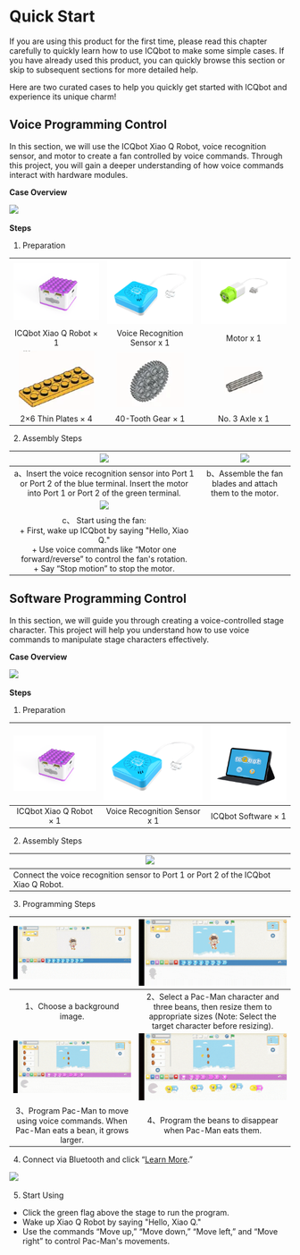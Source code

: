 # Quick Start

If you are using this product for the first time, please read this chapter carefully to quickly learn how to use ICQbot to make some simple cases. If you have already used this product, you can quickly browse this section or skip to subsequent sections for more detailed help.

Here are two curated cases to help you quickly get started with ICQbot and experience its unique charm!  

## Voice Programming Control  
In this section, we will use the ICQbot Xiao Q Robot, voice recognition sensor, and motor to create a fan controlled by voice commands. Through this project, you will gain a deeper understanding of how voice commands interact with hardware modules.  


**Case Overview**

![](img/QuickStart01.gif)



**Steps**

1. Preparation
   
<table style="width: 100%; border-collapse: collapse; text-align: center;">
  <tr>
    <td style="width: 33.33%;"><img src="img/QuickStart02.png" alt="ICQbot Xiao Q Robot × 1"></td>
    <td style="width: 33.33%;"><img src="img/QuickStart03.png" alt="Voice Recognition Sensor x 1"></td>
    <td style="width: 33.33%;"><img src="img/QuickStart04.png" alt="Motor x 1"></td>
  </tr>
  <tr>
    <td>ICQbot Xiao Q Robot × 1</td>
    <td>Voice Recognition Sensor x 1</td>
    <td>Motor x 1</td>
  </tr>
  <tr>
    <td><img src="img/QuickStart05.png" alt="2×6 Thin Plates  × 4"></td>
    <td><img src="img/QuickStart06.png" alt="40-Tooth Gear  × 1"></td>
    <td><img src="img/QuickStart07.png" alt="No. 3 Axle  x 1"></td>
  </tr>
  <tr>
    <td>2×6 Thin Plates  × 4</td>
    <td>40-Tooth Gear  × 1</td>
    <td>No. 3 Axle  x 1</td>
  </tr>
</table>





2. Assembly Steps  

| ![](img/QuickStart08.gif) | ![](img/QuickStart09.gif) |
| :---: | :---: |
| a、Insert the voice recognition sensor into Port 1 or Port 2 of the blue terminal. Insert the motor into Port 1 or Port 2 of the green terminal.   | b、Assemble the fan blades and attach them to the motor.   |
| ![](img/QuickStart10.gif) | |
| c、 Start using the fan:  <br/>+ First, wake up ICQbot by saying "Hello, Xiao Q."<br/>+ Use voice commands like “Motor one forward/reverse” to control the fan's rotation.<br/>+ Say “Stop motion” to stop the motor. | |




## Software Programming Control  
In this section, we will guide you through creating a voice-controlled stage character. This project will help you understand how to use voice commands to manipulate stage characters effectively.  



**Case Overview**

![](img/QuickStart11.gif)

**Steps**

1. Preparation  

| ![](img/QuickStart12.png) | ![](img/QuickStart13.png) | ![](img/QuickStart14.png) |
| :---: | :---: | :---: |
| ICQbot Xiao Q Robot × 1 | Voice Recognition Sensor x 1 |  ICQbot Software  × 1 |


2. Assembly Steps  

| ![](img/QuickStart15.gif)  |
| --- |
| Connect the voice recognition sensor to Port 1 or Port 2 of the ICQbot Xiao Q Robot. |


3. Programming Steps  

| ![](img/QuickStart16.gif) | ![](img/QuickStart17.gif) |
| :---: | :---: |
| 1、Choose a background image.   | 2、Select a Pac-Man character and three beans, then resize them to appropriate sizes (Note: Select the target character before resizing).   |
| ![](img/QuickStart18.gif)                                    | ![](img/QuickStart19.gif) |
| 3、Program Pac-Man to move using voice commands. When Pac-Man eats a bean, it grows larger.   | 4、Program the beans to disappear when Pac-Man eats them.   |


4. Connect via Bluetooth and click “[Learn More](https://www.yuque.com/crystal-vzc6k/cfl3ix/lzppy94ty3eofheo?singleDoc#%20《使用指南》).”

![](img/QuickStart20.gif)

5.  Start Using  
+ Click the green flag above the stage to run the program.
+ Wake up Xiao Q Robot by saying "Hello, Xiao Q."
+ Use the commands “Move up,” “Move down,” “Move left,” and “Move right” to control Pac-Man's movements.



